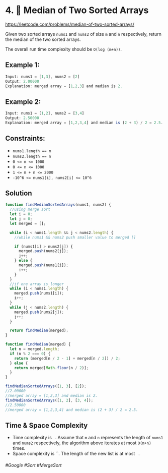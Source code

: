 # 4. 🔎 Median of Two Sorted Arrays
https://leetcode.com/problems/median-of-two-sorted-arrays/

Given two sorted arrays `nums1` and `nums2` of size `m` and `n` respectively, return the median of the two sorted arrays.

The overall run time complexity should be `O(log (m+n))`.

## Example 1:
````js
Input: nums1 = [1,3], nums2 = [2]
Output: 2.00000
Explanation: merged array = [1,2,3] and median is 2.
````
## Example 2:
````js
Input: nums1 = [1,2], nums2 = [3,4]
Output: 2.50000
Explanation: merged array = [1,2,3,4] and median is (2 + 3) / 2 = 2.5.
```` 

## Constraints:

- `nums1.length == m`
- `nums2.length == n`
- `0 <= m <= 1000`
- `0 <= n <= 1000`
- `1 <= m + n <= 2000`
- `-10^6 <= nums1[i], nums2[i] <= 10^6`

## Solution
````js
function findMedianSortedArrays(nums1, nums2) {
  //using merge sort
  let i = 0;
  let j = 0;
  let merged = [];

  while (i < nums1.length && j < nums2.length) {
    //while nums1 && nums2 push smaller value to merged []

    if (nums1[i] > nums2[j]) {
      merged.push(nums2[j]);
      j++;
    } else {
      merged.push(nums1[i]);
      i++;
    }
  }
  //if one array is longer
  while (i < nums1.length) {
    merged.push(nums1[i]);
    i++;
  }
  while (j < nums2.length) {
    merged.push(nums2[j]);
    j++;
  }

  return findMedian(merged);
}

function findMedian(merged) {
  let n = merged.length;
  if (n % 2 === 0) {
    return (merged[n / 2 - 1] + merged[n / 2]) / 2;
  } else {
    return merged[Math.floor(n / 2)];
  }
}

findMedianSortedArrays([1, 3], [2]);
//2.00000
//merged array = [1,2,3] and median is 2.
findMedianSortedArrays([1, 2], [3, 4]);
//2.50000
//merged array = [1,2,3,4] and median is (2 + 3) / 2 = 2.5.
````

## Time & Space Complexity
- Time complexity is ` `. Assume that `m` and `n` represents the length of `nums1` and `nums2` respectively, the algorithm above iterates at most `O(m+n)` times.
- Space complexity is ``. The length of the new list is at most ` `.
###### #Google #Sort #MergeSort
